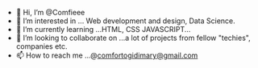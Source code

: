 - 👋 Hi, I’m @Comfieee
- 👀 I’m interested in ... Web development and design, Data Science.
- 🌱 I’m currently learning ...HTML, CSS JAVASCRIPT...
- 💞️ I’m looking to collaborate on ...a lot of projects from fellow "techies", companies etc.
- 📫 How to reach me ...@comfortogidimary@gmail.com

<!---
Comfieee/Comfieee is a ✨ special ✨ repository because its `README.md` (this file) appears on your GitHub profile.
You can click the Preview link to take a look at your changes.
--->
